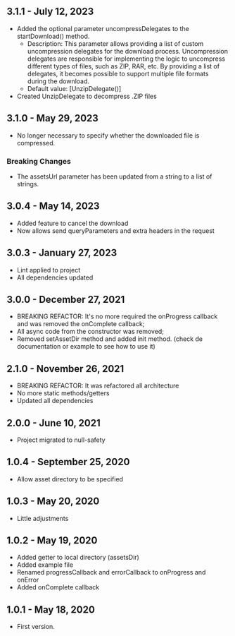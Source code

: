 ## 3.1.1 - July 12, 2023
* Added the optional parameter uncompressDelegates to the startDownload() method.
  * Description: This parameter allows providing a list of custom uncompression delegates for the download process. Uncompression delegates are responsible for implementing the logic to uncompress different types of files, such as ZIP, RAR, etc. By providing a list of delegates, it becomes possible to support multiple file formats during the download.
  * Default value: [UnzipDelegate()]
* Created UnzipDelegate to decompress .ZIP files

## 3.1.0 - May 29, 2023
* No longer necessary to specify whether the downloaded file is compressed.

### Breaking Changes
* The assetsUrl parameter has been updated from a string to a list of strings.

## 3.0.4 - May 14, 2023
* Added feature to cancel the download
* Now allows send queryParameters and extra headers in the request

## 3.0.3 - January 27, 2023
* Lint applied to project
* All dependencies updated

## 3.0.0 - December 27, 2021
* BREAKING REFACTOR: It's no more required the onProgress callback and was removed the onComplete
  callback;
* All async code from the constructor was removed;
* Removed setAssetDir method and added init method. (check de documentation or example to see how to
  use it)

## 2.1.0 - November 26, 2021
* BREAKING REFACTOR: It was refactored all architecture
* No more static methods/getters
* Updated all dependencies

## 2.0.0 - June 10, 2021
* Project migrated to null-safety

## 1.0.4 - September 25, 2020
* Allow asset directory to be specified

## 1.0.3 - May 20, 2020
* Little adjustments

## 1.0.2 - May 19, 2020
* Added getter to local directory (assetsDir)
* Added example file
* Renamed progressCallback and errorCallback to onProgress and onError
* Added onComplete callback

## 1.0.1 - May 18, 2020
* First version.